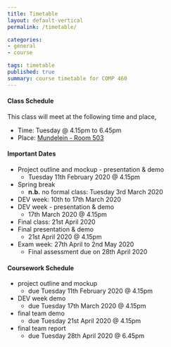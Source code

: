 ```yaml
---
title: Timetable
layout: default-vertical
permalink: /timetable/

categories:
- general
- course

tags: timetable
published: true
summary: course timetable for COMP 460
---
```


#### Class Schedule

This class will meet at the following time and place,

* Time: Tuesday @ 4.15pm to 6.45pm
* Place: [Mundelein - Room 503](http://www.luc.edu/media/lucedu/lsc.pdf)

#### Important Dates

* Project outline and mockup - presentation & demo
  * Tuesday 11th February 2020 @ 4.15pm
* Spring break
	* **n.b.** no formal class: Tuesday 3rd March 2020
* DEV week: 10th to 17th March 2020
* DEV week - presentation & demo
	* 17th March 2020 @ 4.15pm
* Final class: 21st April 2020
* Final presentation & demo
	* 21st April 2020 @ 4.15pm
* Exam week: 27th April to 2nd May 2020
	* Final assessment due on 28th April 2020

#### Coursework Schedule

* project outline and mockup
  * due Tuesday 11th February 2020 @ 4.15pm
* DEV week demo
  * due Tuesday 17th March 2020 @ 4.15pm
* final team demo
  * due Tuesday 21st April 2020 @ 4.15pm
* final team report
  * due Tuesday 28th April 2020 @ 6.45pm